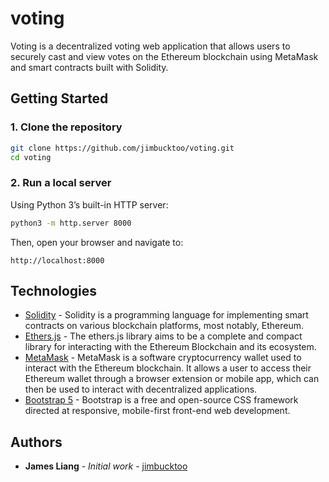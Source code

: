 # voting

Voting is a decentralized voting web application that allows users to securely cast and view votes on the Ethereum blockchain using MetaMask and smart contracts built with Solidity.

## Getting Started

### 1. Clone the repository

```bash
git clone https://github.com/jimbucktoo/voting.git
cd voting
```

### 2. Run a local server

Using Python 3’s built-in HTTP server:

```bash
python3 -m http.server 8000
```

Then, open your browser and navigate to:

```
http://localhost:8000
```

## Technologies

- [Solidity](https://soliditylang.org/) - Solidity is a programming language for implementing smart contracts on various blockchain platforms, most notably, Ethereum.
- [Ethers.js](https://docs.ethers.org/v5/) - The ethers.js library aims to be a complete and compact library for interacting with the Ethereum Blockchain and its ecosystem.
- [MetaMask](https://metamask.io/) - MetaMask is a software cryptocurrency wallet used to interact with the Ethereum blockchain. It allows a user to access their Ethereum wallet through a browser extension or mobile app, which can then be used to interact with decentralized applications.
- [Bootstrap 5](https://getbootstrap.com/) - Bootstrap is a free and open-source CSS framework directed at responsive, mobile-first front-end web development.

## Authors

- **James Liang** - _Initial work_ - [jimbucktoo](https://github.com/jimbucktoo/)
